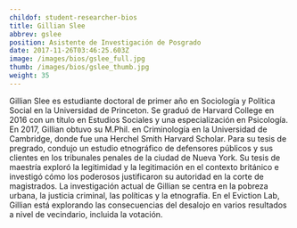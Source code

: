 ```yaml
---
childof: student-researcher-bios
title: Gillian Slee
abbrev: gslee
position: Asistente de Investigación de Posgrado
date: 2017-11-26T03:46:25.603Z
image: /images/bios/gslee_full.jpg
thumb: /images/bios/gslee_thumb.jpg
weight: 35
---
```

Gillian Slee es estudiante doctoral de primer año en Sociología y Política Social en la Universidad de Princeton. Se graduó de Harvard College en 2016 con un título en Estudios Sociales y una especialización en Psicología. En 2017, Gillian obtuvo su M.Phil. en Criminología en la Universidad de Cambridge, donde fue una Herchel Smith Harvard Scholar. Para su tesis de pregrado, condujo un estudio etnográfico de defensores públicos y sus clientes en los tribunales penales de la ciudad de Nueva York. Su tesis de maestría exploró la legitimidad y la legitimación en el contexto británico e investigó cómo los poderosos justificaron su autoridad en la corte de magistrados. La investigación actual de Gillian se centra en la pobreza urbana, la justicia criminal, las políticas y la etnografía. En el Eviction Lab, Gillian está explorando las consecuencias del desalojo en varios resultados a nivel de vecindario, incluida la votación.